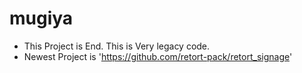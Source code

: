 # mugiya
 - This Project is End. This is Very legacy code.
 - Newest Project is 'https://github.com/retort-pack/retort_signage'
